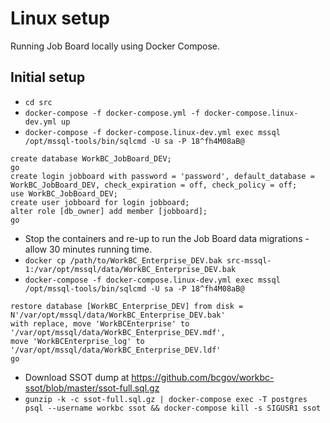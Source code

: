 # Linux setup

Running Job Board locally using Docker Compose.

## Initial setup
- `cd src`
- `docker-compose -f docker-compose.yml -f docker-compose.linux-dev.yml up`
- `docker-compose -f docker-compose.linux-dev.yml exec mssql /opt/mssql-tools/bin/sqlcmd -U sa -P 18^fh4M08aB@`
```
create database WorkBC_JobBoard_DEV;
go
create login jobboard with password = 'password', default_database = WorkBC_JobBoard_DEV, check_expiration = off, check_policy = off;
use WorkBC_JobBoard_DEV;
create user jobboard for login jobboard;
alter role [db_owner] add member [jobboard];
go
```
- Stop the containers and re-up to run the Job Board data migrations - allow 30 minutes running time.
- `docker cp /path/to/WorkBC_Enterprise_DEV.bak src-mssql-1:/var/opt/mssql/data/WorkBC_Enterprise_DEV.bak`
- `docker-compose -f docker-compose.linux-dev.yml exec mssql /opt/mssql-tools/bin/sqlcmd -U sa -P 18^fh4M08aB@`
```
restore database [WorkBC_Enterprise_DEV] from disk = N'/var/opt/mssql/data/WorkBC_Enterprise_DEV.bak'
with replace, move 'WorkBCEnterprise' to '/var/opt/mssql/data/WorkBC_Enterprise_DEV.mdf',
move 'WorkBCEnterprise_log' to '/var/opt/mssql/data/WorkBC_Enterprise_DEV.ldf'
go
```
- Download SSOT dump at https://github.com/bcgov/workbc-ssot/blob/master/ssot-full.sql.gz
- `gunzip -k -c ssot-full.sql.gz | docker-compose exec -T postgres psql --username workbc ssot && docker-compose kill -s SIGUSR1 ssot`
